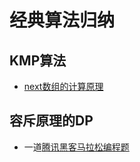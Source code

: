 # 经典算法归纳

## KMP算法
- [next数组的计算原理](http://www.ruanyifeng.com/blog/2013/05/Knuth%E2%80%93Morris%E2%80%93Pratt_algorithm.html)



## 容斥原理的DP
- 一道[腾讯黑客马拉松编程题](http://acm.hdu.edu.cn/showproblem.php?pid=4532)

